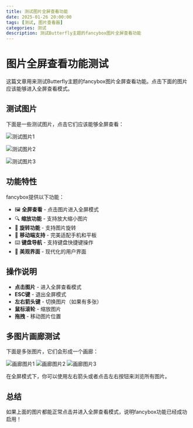 ```yaml
---
title: 测试图片全屏查看功能
date: 2025-01-26 20:00:00
tags: [测试, 图片查看器]
categories: 测试
description: 测试Butterfly主题的fancybox图片全屏查看功能
---
```


# 图片全屏查看功能测试

这篇文章用来测试Butterfly主题的fancybox图片全屏查看功能。点击下面的图片应该能够进入全屏查看模式。

## 测试图片

下面是一些测试图片，点击它们应该能够全屏查看：

![测试图片1](/swiper/images/1.jpg)

![测试图片2](/swiper/images/1c093284322c5b25cdcabf7fa142b16.jpg)

![测试图片3](/swiper/images/35f51537ed4bef35e4c4a8102df51e7.jpg)

## 功能特性

fancybox提供以下功能：

- 🖼️ **全屏查看** - 点击图片进入全屏模式
- 🔍 **缩放功能** - 支持放大缩小图片
- 🔄 **旋转功能** - 支持图片旋转
- 📱 **移动端支持** - 完美适配手机和平板
- ⌨️ **键盘导航** - 支持键盘快捷键操作
- 🎨 **美观界面** - 现代化的用户界面

## 操作说明

- **点击图片** - 进入全屏查看模式
- **ESC键** - 退出全屏模式
- **左右箭头键** - 切换图片（如果有多张）
- **鼠标滚轮** - 缩放图片
- **拖拽** - 移动图片位置

## 多图片画廊测试

下面是多张图片，它们会形成一个画廊：

![画廊图片1](/swiper/images/55bf513932aee1c31c79d86a6a0e1b4.jpg)
![画廊图片2](/swiper/images/6a09483598802e76bcc8993680c19d3.jpg)
![画廊图片3](/swiper/images/7ec475708fd6504af5457f7d8e86c8a.jpg)

在全屏模式下，你可以使用左右箭头或者点击左右按钮来浏览所有图片。

## 总结

如果上面的图片都能正常点击并进入全屏查看模式，说明fancybox功能已经成功启用！ 